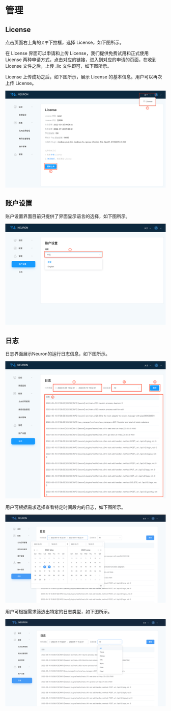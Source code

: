 # 管理

## License

点击页面右上角的`关于`下拉框，选择 License，如下图所示。

在 License 界面可以申请和上传 License，我们提供免费试用和正式使用 License 两种申请方式，点击对应的链接，进入到对应的申请的页面，在收到 License 文件之后，上传 .lic 文件即可，如下图所示。

License 上传成功之后，如下图所示，展示 License 的基本信息。用户可以再次上传 License。

![license](../assets/license.png)

## 账户设置

账户设置界面目前只提供了界面显示语言的选择，如下图所示。

![account-settings](../assets/account-settings.png)

## 日志

日志界面展示Neuron的运行日志信息，如下图所示。

![log](../assets/log.png)

用户可根据需求选择查看特定时间段内的日志，如下图所示。

![log-time](../assets/log-time.png)

用户可根据需求筛选出特定的日志类型，如下图所示。

![log-type](../assets/log-type.png)
